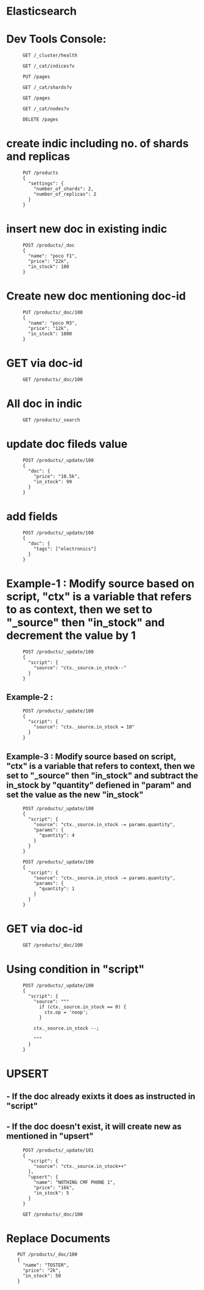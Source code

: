 # Elasticsearch


# Dev Tools Console:
          GET /_cluster/health
          
          GET /_cat/indices?v
          
          PUT /pages
          
          GET /_cat/shards?v
          
          GET /pages
          
          GET /_cat/nodes?v
          
          DELETE /pages

# create indic including no. of shards and replicas

          PUT /products
          {
            "settings": {
              "number_of_shards": 2,
              "number_of_replicas": 2
            }
          }

# insert new doc in existing indic

          POST /products/_doc
          {
            "name": "poco f1",
            "price": "22k",
            "in_stock": 100
          }

# Create new doc mentioning doc-id

          PUT /products/_doc/100
          {
            "name": "poco M3",
            "price": "12k",
            "in_stock": 1000
          }

# GET via doc-id

          GET /products/_doc/100

# All doc in indic

          GET /products/_search

# update doc fileds value

          POST /products/_update/100
          {
            "doc": {
              "price": "10.5k",
              "in_stock": 99
            }
          }


# add fields

          POST /products/_update/100
          {
            "doc": {
              "tags": ["electronics"]
            }
          }

# Example-1 : Modify source based on script, "ctx" is a variable that refers to as context, then we set to "_source" then "in_stock" and decrement the value by 1

          POST /products/_update/100
          {
            "script": {
              "source": "ctx._source.in_stock--"
            }
          }


## Example-2 :

          POST /products/_update/100
          {
            "script": {
              "source": "ctx._source.in_stock = 10"
            }
          }

## Example-3 : Modify source based on script, "ctx" is a variable that refers to context, then we set to "_source" then "in_stock" and subtract the in_stock by "quantity" defiened in "param" and set the value as the new "in_stock"

          POST /products/_update/100
          {
            "script": {
              "source": "ctx._source.in_stock -= params.quantity",
              "params": {
                "quantity": 4
              }
            }
          }

          POST /products/_update/100
          {
            "script": {
              "source": "ctx._source.in_stock -= params.quantity",
              "params": {
                "quantity": 1
              }
            }
          }


# GET via doc-id

          GET /products/_doc/100

# Using condition in "script"

          POST /products/_update/100
          {
            "script": {
              "source": """
                if (ctx._source.in_stock == 0) {
                  ctx.op = 'noop';
                }
                
              ctx._source.in_stock --;
              
              """
            }
          }


#  UPSERT
##  - If the doc already exixts it does as instructed in "script"
##  - If the doc doesn't exist, it will create new as mentioned in "upsert" 
  

          POST /products/_update/101
          {
            "script": {
              "source": "ctx._source.in_stock++"
            },
            "upsert": {
              "name": "NOTHING CMF PHONE 1",
              "price": "16k",
              "in_stock": 5
            }
          }

          GET /products/_doc/100

# Replace Documents

        PUT /products/_doc/100
        {
          "name": "TOSTER",
          "price": "2k",
          "in_stock": 50
        }
